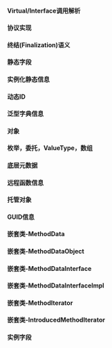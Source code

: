 #### Virtual/Interface调用解析

#### 协议实现

#### 终结(Finalization)语义

#### 静态字段

#### 实例化静态信息

#### 动态ID

#### 泛型字典信息

#### 对象

#### 枚举，委托，ValueType，数组

#### 底层元数据

#### 远程函数信息

#### 托管对象

#### GUID信息

#### 嵌套类-MethodData
#### 嵌套类-MethodDataObject
#### 嵌套类-MethodDataInterface
#### 嵌套类-MethodDataInterfaceImpl
#### 嵌套类-MethodIterator
#### 嵌套类-IntroducedMethodIterator

#### 实例字段